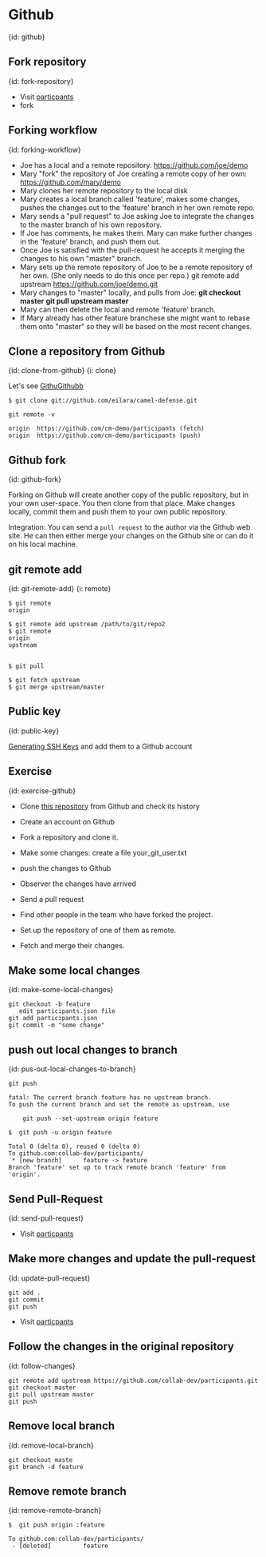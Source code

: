 # Github
{id: github}


## Fork repository
{id: fork-repository}

* Visit [particpants](https://github.com/collab-dev/participants)
* fork


## Forking workflow
{id: forking-workflow}

* Joe has a local and a remote repository.  https://github.com/joe/demo
* Mary "fork" the repository of Joe creating a remote copy of her own: https://github.com/mary/demo
* Mary clones her remote repository to the local disk
* Mary creates a local branch called 'feature', makes some changes, pushes the changes out to the 'feature' branch in her own remote repo.
* Mary sends a "pull request" to Joe asking Joe to integrate the changes to the master branch of his own repository.
* If Joe has comments, he makes them. Mary can make further changes in the 'feature' branch, and push them out.
* Once Joe is satisfied with the pull-request he accepts it merging the changes to his own "master" branch.
* Mary sets up the remote repository of Joe to be a remote repository of her own. (She only needs to do this once per repo.) git remote add upstream https://github.com/joe/demo.git
* Mary changes to "master" locally, and pulls from Joe: **git checkout master** **git pull upstream master**
* Mary can then delete the local and remote 'feature' branch.
* If Mary already has other  feature branchese she might want to rebase them onto "master" so they will be based on the most recent changes.



## Clone a repository from Github
{id: clone-from-github}
{i: clone}


Let's see [GithuGithubb](https://github.com/)


```
$ git clone git://github.com/eilara/camel-defense.git
```

```
git remote -v

origin	https://github.com/cm-demo/participants (fetch)
origin	https://github.com/cm-demo/participants (push)
```


## Github fork
{id: github-fork}


Forking on Github will create another copy of the public repository, but in your own user-space.
You then clone from that place. Make changes locally, commit them and push them to your own public repository.




Integration: You can send a `pull request` to the author via the Github web site.
He can then either merge your changes on the Github site or can do it on his local machine.




## git remote add
{id: git-remote-add}
{i: remote}

```
$ git remote
origin

$ git remote add upstream /path/to/git/repo2
$ git remote
origin
upstream


$ git pull

$ git fetch upstream
$ git merge upstream/master
```



## Public key
{id: public-key}


[Generating SSH Keys](https://help.github.com/articles/generating-ssh-keys) and add them to a Github account


## Exercise
{id: exercise-github}

* Clone [this repository](http://github.com/szabgab/git-201303005) from Github and check its history
* Create an account on Github
* Fork a repository and clone it.
* Make some changes: create a file your_git_user.txt
* push the changes to Github
* Observer the changes have arrived
* Send a pull request

* Find other people in the team who have forked the project.
* Set up the repository of one of them as remote.
* Fetch and merge their changes.


## Make some local changes
{id: make-some-local-changes}

```
git checkout -b feature
   edit participants.json file
git add participants.json
git commit -m "some change"
```

## push out local changes to branch
{id: pus-out-local-changes-to-branch}

```
git push

fatal: The current branch feature has no upstream branch.
To push the current branch and set the remote as upstream, use

    git push --set-upstream origin feature
```

```
$  git push -u origin feature

Total 0 (delta 0), reused 0 (delta 0)
To github.com:collab-dev/participants/
 * [new branch]      feature -> feature
Branch 'feature' set up to track remote branch 'feature' from 'origin'.
```

## Send Pull-Request
{id: send-pull-request}

* Visit [particpants](https://github.com/collab-dev/participants)

## Make more changes and update the pull-request
{id: update-pull-request}

```
git add .
git commit
git push
```

* Visit [particpants](https://github.com/collab-dev/participants)


## Follow the changes in the original repository
{id: follow-changes}


```
git remote add upstream https://github.com/collab-dev/participants.git
git checkout master
git pull upstream master
git push
```

## Remove local branch
{id: remove-local-branch}

```
git checkout maste
git branch -d feature
```

## Remove remote branch
{id: remove-remote-branch}


```
$  git push origin :feature

To github.com:collab-dev/participants/
 - [deleted]         feature
```





